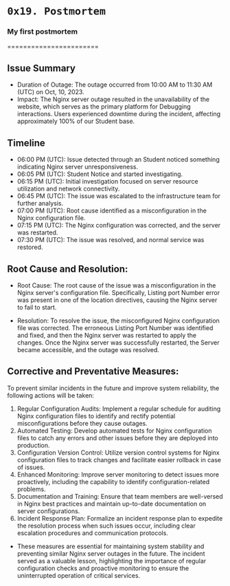 #	`0x19. Postmortem`

### My first postmortem
=======================

## Issue Summary
 
 * Duration of Outage: The outage occurred from 10:00 AM to 11:30 AM (UTC) on Oct, 10, 2023.
 * Impact: The Nginx server outage resulted in the unavailability of the website, which serves as the primary platform for Debugging interactions. Users experienced downtime during the incident, affecting approximately 100% of our Student base.

## Timeline

 * 06:00 PM (UTC): Issue detected through an Student noticed something indicating Nginx server unresponsiveness.
 * 06:05 PM (UTC): Student Notice and started investigating.
 * 06:15 PM (UTC): Initial investigation focused on server resource utilization and network connectivity.
 * 06:45 PM (UTC): The issue was escalated to the infrastructure team for further analysis.
 * 07:00 PM (UTC): Root cause identified as a misconfiguration in the Nginx configuration file.
 * 07:15 PM (UTC): The Nginx configuration was corrected, and the server was restarted.
 * 07:30 PM (UTC): The issue was resolved, and normal service was restored.

## Root Cause and Resolution:

 * Root Cause: The root cause of the issue was a misconfiguration in the Nginx server's configuration file. Specifically, Listing port Number error was present in one of the location directives, causing the Nginx server to fail to start.

 * Resolution: To resolve the issue, the misconfigured Nginx configuration file was corrected. The erroneous Listing Port Number was identified and fixed, and then the Nginx server was restarted to apply the changes. Once the Nginx server was successfully restarted, the Server became accessible, and the outage was resolved.

## Corrective and Preventative Measures:

To prevent similar incidents in the future and improve system reliability, the following actions will be taken:

1. Regular Configuration Audits: Implement a regular schedule for auditing Nginx configuration files to identify and rectify potential misconfigurations before they cause outages.
2. Automated Testing: Develop automated tests for Nginx configuration files to catch any errors and other issues before they are deployed into production. 
3. Configuration Version Control: Utilize version control systems for Nginx configuration files to track changes and facilitate easier rollback in case of issues.
4. Enhanced Monitoring: Improve server monitoring to detect issues more proactively, including the capability to identify configuration-related problems.
5. Documentation and Training: Ensure that team members are well-versed in Nginx best practices and maintain up-to-date documentation on server configurations.
6. Incident Response Plan: Formalize an incident response plan to expedite the resolution process when such issues occur, including clear escalation procedures and communication protocols.

* These measures are essential for maintaining system stability and preventing similar Nginx server outages in the future. The incident served as a valuable lesson, highlighting the importance of regular configuration checks and proactive monitoring to ensure the uninterrupted operation of critical services.
